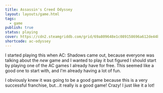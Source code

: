 ```yaml
---
title: Assassin's Creed Odyssey
layout: layouts/game.html
tags:
  - game
publish: true
status: playing
cover: https://cdn2.steamgriddb.com/grid/69a809648e1c089158696a612de44bcd.jpg
shortcode: ac-odyssey
---
```

I started playing this when AC: Shadows came out, because everyone was talking about the *new* game and I wanted to play it but figured I should start by playing one of the AC games I already have for free. This seemed like a good one to start with, and I'm already having a lot of fun.

I obviously knew it was going to be a good game because this is a very successful franchise, but...it really is a good game! Crazy! I just like it a lot!